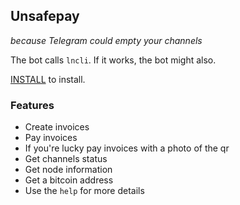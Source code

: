 
## Unsafepay

*because Telegram could empty your channels*

The bot calls `lncli`. If it works, the bot might also.

[INSTALL](INSTALL.md) to install.

### Features

* Create invoices
* Pay invoices
* If you're lucky pay invoices with a photo of the qr
* Get channels status
* Get node information
* Get a bitcoin address
* Use the `help` for more details
